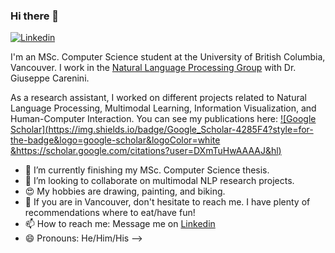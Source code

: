 ### Hi there 👋

[![Linkedin](https://img.shields.io/badge/-LinkedIn-blue?style=flat&logo=Linkedin&logoColor=white&link=https://www.linkedin.com/in/felipegonzalezpizarro/)](https://www.linkedin.com/in/felipegonzalezpizarro/)


I'm an MSc. Computer Science student at the University of British Columbia, Vancouver. I work in the [Natural Language Processing Group](https://nlp.cs.ubc.ca/)  with Dr. Giuseppe Carenini. 

As a research assistant, I worked on different projects related to Natural Language Processing, Multimodal Learning, Information Visualization, and Human-Computer Interaction.  You can see my publications here: [![Google Scholar](https://img.shields.io/badge/Google_Scholar-4285F4?style=for-the-badge&logo=google-scholar&logoColor=white
&https://scholar.google.com/citations?user=DXmTuHwAAAAJ&hl)](https://scholar.google.com/citations?user=DXmTuHwAAAAJ&hl)



- 🔭 I’m currently finishing my MSc. Computer Science thesis. 
- 👯 I’m looking to collaborate on multimodal NLP research projects. 
- 😍 My hobbies are drawing, painting, and biking.
- 💬 If you are in Vancouver, don't hesitate to reach me. I have plenty of recommendations where to eat/have fun!
- 📫 How to reach me: Message me on [Linkedin](https://www.linkedin.com/in/felipegonzalezpizarro/)
- 😄 Pronouns: He/Him/His
-->
